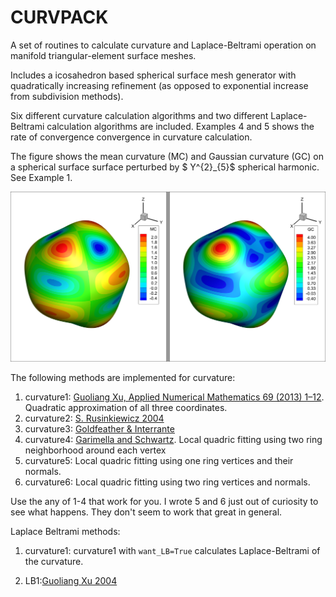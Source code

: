 # CURVPACK

A set of routines to calculate curvature and Laplace-Beltrami operation on manifold triangular-element surface meshes. 

Includes a icosahedron based spherical surface mesh generator with quadratically increasing refinement (as opposed to exponential increase from subdivision methods). 

Six different curvature calculation algorithms and two different Laplace-Beltrami calculation algorithms are included. Examples 4 and 5 shows the rate of convergence convergence in curvature calculation. 

The figure shows the mean curvature (MC) and Gaussian curvature (GC) on a spherical surface surface perturbed by $ Y^{2}_{5}$ spherical harmonic. See Example 1.

![fig1](fig1.png)



The following methods are implemented for curvature:

1. curvature1: [Guoliang Xu, Applied Numerical Mathematics 69 (2013) 1–12](<https://www.sciencedirect.com/science/article/pii/S0168927413000184>). Quadratic approximation of all three coordinates.
2. curvature2: [S. Rusinkiewicz 2004](<https://ieeexplore.ieee.org/abstract/document/1335277>)
3. curvature3: [Goldfeather & Interrante](<https://dl.acm.org/citation.cfm?id=966134>)
4. curvature4: [Garimella and Schwartz](<http://citeseerx.ist.psu.edu/viewdoc/summary?doi=10.1.1.472.9458>). Local quadric fitting using two ring neighborhood around each vertex
5. curvature5: Local quadric fitting using one ring vertices and their normals.
6. curvature6: Local quadric fitting using two ring vertices and normals.

Use the any  of 1-4 that work for you.  I wrote 5 and 6 just out of curiosity to see what happens. They don't seem to work that great in general. 

Laplace Beltrami methods:

1. curvature1: curvature1 with `want_LB=True` calculates Laplace-Beltrami of the curvature.

2. LB1:[Guoliang Xu 2004](<https://ieeexplore.ieee.org/document/1290041>)
